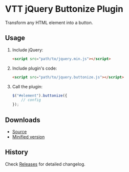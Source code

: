 # VTT jQuery Buttonize Plugin
Transform any HTML element into a button.

## Usage

1. Include jQuery:

	```html
	<script src="path/to/jquery.min.js"></script>
	```

2. Include plugin's code:

	```html
	<script src="path/to/jquery.buttonize.js"></script>
	```

3. Call the plugin:

	```javascript
	$("#element").buttonize({
		// config
	});
	```

## Downloads

* [Source](https://raw.githubusercontent.com/libeo-vtt/jquery-buttonize/master/dist/jquery.buttonize.js)
* [Minified version](https://raw.githubusercontent.com/libeo-vtt/jquery-buttonize/master/dist/jquery.buttonize.min.js)

## History

Check [Releases](../../releases) for detailed changelog.

